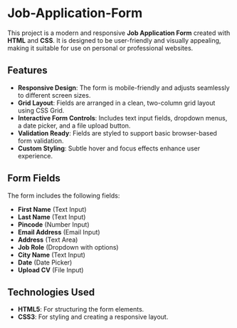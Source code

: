 # Job-Application-Form

This project is a modern and responsive **Job Application Form** created with **HTML** and **CSS**. It is designed to be user-friendly and visually appealing, making it suitable for use on personal or professional websites.

## Features

- **Responsive Design**: The form is mobile-friendly and adjusts seamlessly to different screen sizes.
- **Grid Layout**: Fields are arranged in a clean, two-column grid layout using CSS Grid.
- **Interactive Form Controls**: Includes text input fields, dropdown menus, a date picker, and a file upload button.
- **Validation Ready**: Fields are styled to support basic browser-based form validation.
- **Custom Styling**: Subtle hover and focus effects enhance user experience.

## Form Fields

The form includes the following fields:
- **First Name** (Text Input)
- **Last Name** (Text Input)
- **Pincode** (Number Input)
- **Email Address** (Email Input)
- **Address** (Text Area)
- **Job Role** (Dropdown with options)
- **City Name** (Text Input)
- **Date** (Date Picker)
- **Upload CV** (File Input)

## Technologies Used

- **HTML5**: For structuring the form elements.
- **CSS3**: For styling and creating a responsive layout.

